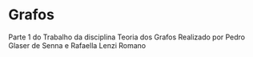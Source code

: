 # Grafos
Parte 1 do Trabalho da disciplina Teoria dos Grafos
Realizado por Pedro Glaser de Senna e Rafaella Lenzi Romano
